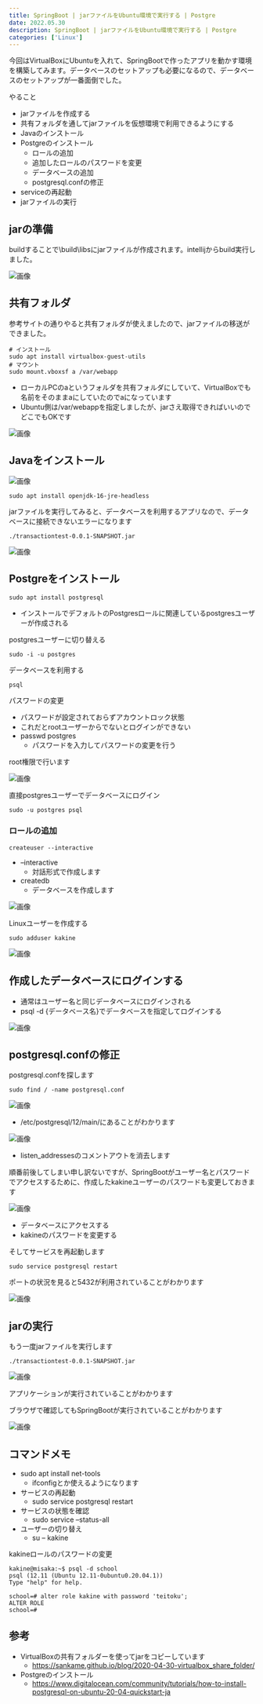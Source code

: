 ```yaml
---
title: SpringBoot | jarファイルをUbuntu環境で実行する | Postgre
date: 2022.05.30
description: SpringBoot | jarファイルをUbuntu環境で実行する | Postgre
categories: ['Linux']
---
```


今回はVirtualBoxにUbuntuを入れて、SpringBootで作ったアプリを動かす環境を構築してみます。データベースのセットアップも必要になるので、データベースのセットアップが一番面倒でした。

やること
* jarファイルを作成する
* 共有フォルダを通してjarファイルを仮想環境で利用できるようにする
* Javaのインストール
* Postgreのインストール
  * ロールの追加
  * 追加したロールのパスワードを変更
  * データベースの追加
  * postgresql.confの修正
* serviceの再起動
* jarファイルの実行

## jarの準備


buildすることで\build\libsにjarファイルが作成されます。intellijからbuild実行しました。

![画像](/2616/1.png)


## 共有フォルダ


参考サイトの通りやると共有フォルダが使えましたので、jarファイルの移送ができました。
```
# インストール
sudo apt install virtualbox-guest-utils
# マウント
sudo mount.vboxsf a /var/webapp
```
* ローカルPCのaというフォルダを共有フォルダにしていて、VirtualBoxでも名前をそのままaにしていたのでaになっています
* Ubuntu側は/var/webappを指定しましたが、jarさえ取得できればいいのでどこでもOKです

![画像](/2616/2.png)


## Javaをインストール


![画像](/2616/3.png)

```
sudo apt install openjdk-16-jre-headless
```

jarファイルを実行してみると、データベースを利用するアプリなので、データベースに接続できないエラーになります
```
./transactiontest-0.0.1-SNAPSHOT.jar
```

![画像](/2616/4.png)


## Postgreをインストール

```
sudo apt install postgresql
```
* インストールでデフォルトのPostgresロールに関連しているpostgresユーザーが作成される

postgresユーザーに切り替える
```
sudo -i -u postgres
```

データベースを利用する
```
psql
```

パスワードの変更
* パスワードが設定されておらずアカウントロック状態
* これだとrootユーザーからでないとログインができない
* passwd postgres
  * パスワードを入力してパスワードの変更を行う

root権限で行います

![画像](/2616/5.png)


直接postgresユーザーでデータベースにログイン
```
sudo -u postgres psql
```

### ロールの追加

```
createuser --interactive
```
* –interactive
  * 対話形式で作成します
* createdb
  * データベースを作成します

![画像](/2616/6.png)


Linuxユーザーを作成する
```
sudo adduser kakine
```

![画像](/2616/7.png)


## 作成したデータベースにログインする

* 通常はユーザー名と同じデータベースにログインされる
* psql -d {データベース名}でデータベースを指定してログインする

![画像](/2616/8.png)


## postgresql.confの修正


postgresql.confを探します
```
sudo find / -name postgresql.conf
```

![画像](/2616/9.png)

* /etc/postgresql/12/main/にあることがわかります

![画像](/2616/10.png)

* listen_addressesのコメントアウトを消去します

順番前後してしまい申し訳ないですが、SpringBootがユーザー名とパスワードでアクセスするために、作成したkakineユーザーのパスワードも変更しておきます

![画像](/2616/11.png)

* データベースにアクセスする
* kakineのパスワードを変更する

そしてサービスを再起動します
```
sudo service postgresql restart
```

ポートの状況を見ると5432が利用されていることがわかります

![画像](/2616/12.png)


## jarの実行


もう一度jarファイルを実行します
```
./transactiontest-0.0.1-SNAPSHOT.jar
```

![画像](/2616/13.png)


アプリケーションが実行されていることがわかります

ブラウザで確認してもSpringBootが実行されていることがわかります

![画像](/2616/14.png)


## コマンドメモ

* sudo apt install net-tools
  * ifconfigとか使えるようになります
* サービスの再起動
  * sudo service postgresql restart
* サービスの状態を確認
  * sudo service –status-all
* ユーザーの切り替え
  * su – kakine

kakineロールのパスワードの変更
```
kakine@misaka:~$ psql -d school
psql (12.11 (Ubuntu 12.11-0ubuntu0.20.04.1))
Type "help" for help.

school=# alter role kakine with password 'teitoku';
ALTER ROLE
school=# 
```

## 参考

* VirtualBoxの共有フォルダーを使ってjarをコピーしています
  * https://sankame.github.io/blog/2020-04-30-virtualbox_share_folder/
* Postgreのインストール
  * https://www.digitalocean.com/community/tutorials/how-to-install-postgresql-on-ubuntu-20-04-quickstart-ja

